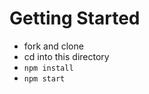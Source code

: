 # Getting Started 
 
 - fork and clone
 - cd into this directory
 - `npm install`
 - `npm start`
 
 
